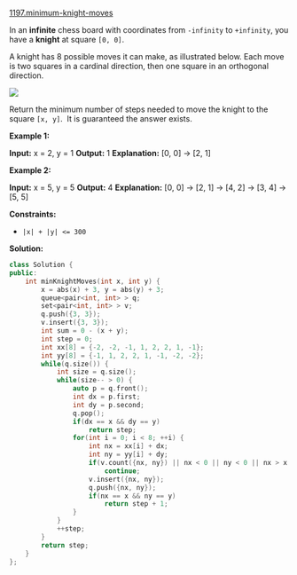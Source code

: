 [1197.minimum-knight-moves](https://leetcode.com/problems/minimum-knight-moves/)  

In an **infinite** chess board with coordinates from `-infinity` to `+infinity`, you have a **knight** at square `[0, 0]`.

A knight has 8 possible moves it can make, as illustrated below. Each move is two squares in a cardinal direction, then one square in an orthogonal direction.

![](https://assets.leetcode.com/uploads/2018/10/12/knight.png)

Return the minimum number of steps needed to move the knight to the square `[x, y]`.  It is guaranteed the answer exists.

**Example 1:**

**Input:** x = 2, y = 1
**Output:** 1
**Explanation:** \[0, 0\] → \[2, 1\]

**Example 2:**

**Input:** x = 5, y = 5
**Output:** 4
**Explanation:** \[0, 0\] → \[2, 1\] → \[4, 2\] → \[3, 4\] → \[5, 5\]

**Constraints:**

*   `|x| + |y| <= 300`  



**Solution:**  

```cpp
class Solution {
public:
    int minKnightMoves(int x, int y) {
        x = abs(x) + 3, y = abs(y) + 3;
        queue<pair<int, int> > q;
        set<pair<int, int> > v;
        q.push({3, 3});
        v.insert({3, 3});
        int sum = 0 - (x + y);
        int step = 0;
        int xx[8] = {-2, -2, -1, 1, 2, 2, 1, -1};
        int yy[8] = {-1, 1, 2, 2, 1, -1, -2, -2};
        while(q.size()) {
            int size = q.size();
            while(size-- > 0) {
                auto p = q.front();
                int dx = p.first;
                int dy = p.second;
                q.pop();
                if(dx == x && dy == y)
                    return step;
                for(int i = 0; i < 8; ++i) {
                    int nx = xx[i] + dx;
                    int ny = yy[i] + dy;
                    if(v.count({nx, ny}) || nx < 0 || ny < 0 || nx > x || ny > y)
                        continue;
                    v.insert({nx, ny});
                    q.push({nx, ny});
                    if(nx == x && ny == y)
                        return step + 1;
                }
            }
            ++step;
        }
        return step;
    }
};
```
      